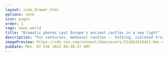 ```yaml
---
layout: side_drawer.html
options: none
icon: pages
order: 1
tags: news_world
title: "Dramatic photos cast Europe's ancient castles in a new light"
description: "For centuries, medieval castles -- hulking, isolated triumphs of masonry -- have held a special place in the Western imagination, evoking at once a sense of history, fantasy, war and romance. They are the perennial backdrops for period dramas and children's books, travel brochures and fashion spreads. "
imagePreview: https://cdn.cnn.com/cnnnext/dam/assets/211014143421-04c-european-castles-frederic-chaubin-book-restricted-video-synd-2.jpg
pubDate: Mon, 07 Feb 2022 09:18:37 GMT
---
```

